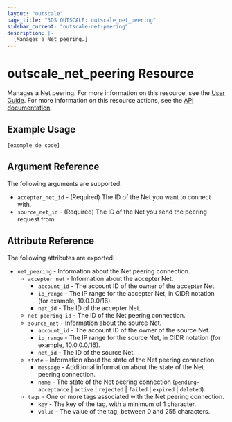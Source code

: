```yaml
---
layout: "outscale"
page_title: "3DS OUTSCALE: outscale_net_peering"
sidebar_current: "outscale-net-peering"
description: |-
  [Manages a Net peering.]
---
```


# outscale_net_peering Resource

Manages a Net peering.
For more information on this resource, see the [User Guide](https://wiki.outscale.net/display/EN/About+VPC+Peering+Connections).
For more information on this resource actions, see the [API documentation](https://docs-beta.outscale.com/#3ds-outscale-api-netpeering).

## Example Usage

```hcl
[exemple de code]
```

## Argument Reference

The following arguments are supported:

* `accepter_net_id` - (Required) The ID of the Net you want to connect with.
* `source_net_id` - (Required) The ID of the Net you send the peering request from.

## Attribute Reference

The following attributes are exported:

* `net_peering` - Information about the Net peering connection.
  * `accepter_net` - Information about the accepter Net.
    * `account_id` - The account ID of the owner of the accepter Net.
    * `ip_range` - The IP range for the accepter Net, in CIDR notation (for example, 10.0.0.0/16).
    * `net_id` - The ID of the accepter Net.
  * `net_peering_id` - The ID of the Net peering connection.
  * `source_net` - Information about the source Net.
    * `account_id` - The account ID of the owner of the source Net.
    * `ip_range` - The IP range for the source Net, in CIDR notation (for example, 10.0.0.0/16).
    * `net_id` - The ID of the source Net.
  * `state` - Information about the state of the Net peering connection.
    * `message` - Additional information about the state of the Net peering connection.
    * `name` - The state of the Net peering connection (`pending-acceptance` \| `active` \| `rejected` \| `failed` \| `expired` \| `deleted`).
  * `tags` - One or more tags associated with the Net peering connection.
    * `key` - The key of the tag, with a minimum of 1 character.
    * `value` - The value of the tag, between 0 and 255 characters.
